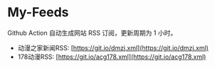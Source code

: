 # My-Feeds

Github Action 自动生成网站 RSS 订阅，更新周期为 1 小时。

+ 动漫之家新闻RSS: [https://git.io/dmzj.xml](https://git.io/dmzj.xml)
+ 178动漫RSS: [https://git.io/acg178.xml](https://git.io/acg178.xml)
